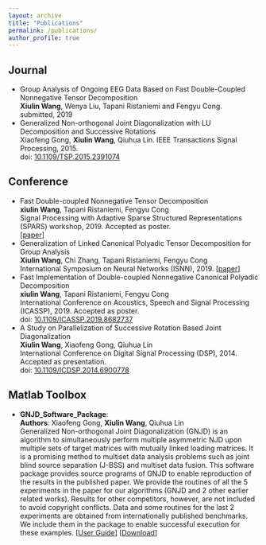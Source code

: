 ```yaml
---
layout: archive
title: "Publications"
permalink: /publications/
author_profile: true
---
```


Journal
------
- Group Analysis of Ongoing EEG Data Based on Fast Double-Coupled Nonnegative Tensor Decomposition<br>**Xiulin Wang**, Wenya Liu, Tapani Ristaniemi and Fengyu Cong. submitted, 2019
- Generalized Non-orthogonal Joint Diagonalization with LU Decomposition and Successive Rotations<br>Xiaofeng Gong, **Xiulin Wang**, Qiuhua Lin. IEEE Transactions Signal Processing, 2015.<br>doi: [10.1109/TSP.2015.2391074](https://doi.org/10.1109/TSP.2015.2391074)

Conference
------
- Fast Double-coupled Nonnegative Tensor Decomposition<br>**xiulin Wang**, Tapani Ristaniemi, Fengyu Cong<br>Signal Processing with Adaptive Sparse Structured Representations (SPARS) workshop, 2019. Accepted as poster.<br>[[paper](/_publications/Wang_et_al_SPARS2019.pdf)]
- Generalization of Linked Canonical Polyadic Tensor Decomposition for Group Analysis<br>**Xiulin Wang**, Chi Zhang, Tapani Ristaniemi, Fengyu Cong<br>International Symposium on Neural Networks (ISNN), 2019. [[paper](/_publications/Wang_et_al_ISNN2019.pdf)] 
- Fast Implementation of Double-coupled Nonnegative Canonical Polyadic Decomposition<br>**xiulin Wang**, Tapani Ristaniemi, Fengyu Cong<br>International Conference on Acoustics, Speech and Signal Processing (ICASSP), 2019. Accepted as poster.<br>doi:  [10.1109/ICASSP.2019.8682737](https://doi.org/10.1109/ICASSP.2019.8682737)
- A Study on Parallelization of Successive Rotation Based Joint Diagonalization<br>**Xiulin Wang**, Xiaofeng Gong, Qiuhua Lin<br>International Conference on Digital Signal Processing (DSP), 2014. Accepted as presentation.<br>doi: [10.1109/ICDSP.2014.6900778](https://doi.org/10.1109/ICDSP.2014.6900778)

Matlab Toolbox
------
- **GNJD_Software_Package**: <br>**Authors**: Xiaofeng Gong, **Xiulin Wang**, Qiuhua Lin<br>Generalized Non-orthogonal Joint Diagonalization (GNJD) is an algorithm to simultaneously perform multiple asymmetric NJD upon multiple sets of target matrices with mutually linked loading matrices. It is a promising method to multiset data analysis problems such as joint blind source separation (J-BSS) and multiset data fusion. This software package provides source programs of GNJD to enable reproduction of the results in the published paper. We provide the routines of all the 5 experiments in the paper for our algorithms (GNJD and 2 other earlier related works). Results for other competitors, however, are not included to avoid copyright conflicts. Data and some routines for the last 2 experiments are obtained from internationally published benchmarks. We include them in the package to enable successful execution for these examples. [[User Guide](/_publications/User_Guide.pdf)]     [[Download](/_publications/GNJD_Software_Package.zip)]

